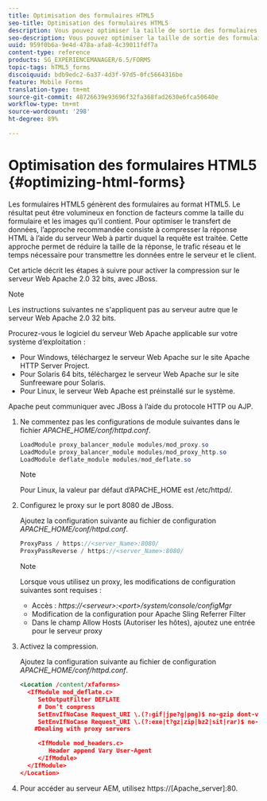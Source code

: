 ```yaml
---
title: Optimisation des formulaires HTML5
seo-title: Optimisation des formulaires HTML5
description: Vous pouvez optimiser la taille de sortie des formulaires HTML5.
seo-description: Vous pouvez optimiser la taille de sortie des formulaires HTML5.
uuid: 959f0b6a-9e4d-478a-afa8-4c39011fdf7a
content-type: reference
products: SG_EXPERIENCEMANAGER/6.5/FORMS
topic-tags: hTML5_forms
discoiquuid: bdb9edc2-6a37-4d3f-97d5-0fc5664316be
feature: Mobile Forms
translation-type: tm+mt
source-git-commit: 48726639e93696f32fa368fad2630e6fca50640e
workflow-type: tm+mt
source-wordcount: '298'
ht-degree: 89%

---
```



# Optimisation des formulaires HTML5 {#optimizing-html-forms}

Les formulaires HTML5 génèrent des formulaires au format HTML5. Le résultat peut être volumineux en fonction de facteurs comme la taille du formulaire et les images qu’il contient. Pour optimiser le transfert de données, l’approche recommandée consiste à compresser la réponse HTML à l’aide du serveur Web à partir duquel la requête est traitée. Cette approche permet de réduire la taille de la réponse, le trafic réseau et le temps nécessaire pour transmettre les données entre le serveur et le client.

Cet article décrit les étapes à suivre pour activer la compression sur le serveur Web Apache 2.0 32 bits, avec JBoss.

>[!NOTE]
>
>Les instructions suivantes ne s&#39;appliquent pas au serveur autre que le serveur Web Apache 2.0 32 bits.

Procurez-vous le logiciel du serveur Web Apache applicable sur votre système d’exploitation :

* Pour Windows, téléchargez le serveur Web Apache sur le site Apache HTTP Server Project.
* Pour Solaris 64 bits, téléchargez le serveur Web Apache sur le site Sunfreeware pour Solaris.
* Pour Linux, le serveur Web Apache est préinstallé sur le système.

Apache peut communiquer avec JBoss à l’aide du protocole HTTP ou AJP.

1. Ne commentez pas les configurations de module suivantes dans le fichier *APACHE_HOME/conf/httpd.conf*.

   ```java
   LoadModule proxy_balancer_module modules/mod_proxy.so
   LoadModule proxy_balancer_module modules/mod_proxy_http.so
   LoadModule deflate_module modules/mod_deflate.so
   ```

   >[!NOTE]
   >
   >Pour Linux, la valeur par défaut d’APACHE_HOME est /etc/httpd/.

1. Configurez le proxy sur le port 8080 de JBoss.

   Ajoutez la configuration suivante au fichier de configuration *APACHE_HOME/conf/httpd.conf*.

   ```java
   ProxyPass / https://<server_Name>:8080/
   ProxyPassReverse / https://<server_Name>:8080/
   ```

   >[!NOTE]
   >
   >Lorsque vous utilisez un proxy, les modifications de configuration suivantes sont requises :
   >
   >* Accès : *https://&lt;serveur>:&lt;port>/system/console/configMgr*
   * Modification de la configuration pour Apache Sling Referrer Filter
   * Dans le champ Allow Hosts (Autoriser les hôtes), ajoutez une entrée pour le serveur proxy


1. Activez la compression.

   Ajoutez la configuration suivante au fichier de configuration *APACHE_HOME/conf/httpd.conf*.

   ```xml
   <Location /content/xfaforms>
     <IfModule mod_deflate.c>
        SetOutputFilter DEFLATE
        # Don’t compress
        SetEnvIfNoCase Request_URI \.(?:gif|jpe?g|png)$ no-gzip dont-vary
        SetEnvIfNoCase Request_URI \.(?:exe|t?gz|zip|bz2|sit|rar)$ no-gzip dont-vary
       #Dealing with proxy servers
   
        <IfModule mod_headers.c>
           Header append Vary User-Agent
        </IfModule>
     </IfModule>
   </Location>
   ```

1. Pour accéder au serveur AEM, utilisez https://[Apache_server]:80.
